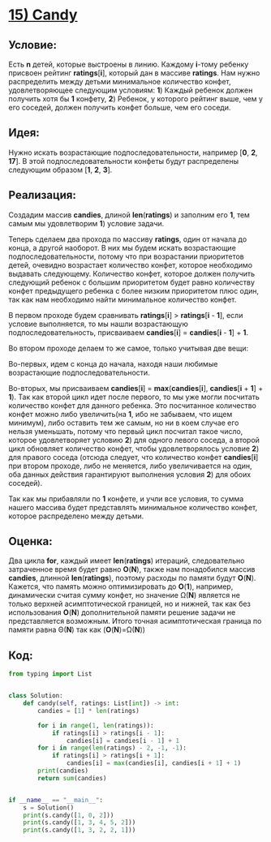 # [**15) Candy**](https://leetcode.com/problems/candy/description/)

## **Условие:**

Есть **n** детей, которые выстроены в линию. Каждому **i**-тому ребенку присвоен рейтинг **ratings**[**i**], который дан в массиве **ratings**. Нам нужно распределить между детьми минимальное количество конфет, удовлетворяющее следующим условиям: **1**) Каждый ребенок должен получить хотя бы **1** конфету, **2**) Ребенок, у которого рейтинг выше, чем у его соседей, должен получить конфет больше, чем его соседи.

## **Идея:**

Нужно искать возрастающие подпоследовательности, например [**0**, **2**, **17**]. В этой подпоследовательности конфеты будут распределены следующим образом [**1**, **2**, **3**].

## **Реализация:**

Создадим массив **candies**, длиной **len**(**ratings**) и заполним его **1**, тем самым мы удовлетворим **1**) условие задачи.

Теперь сделаем два прохода по массиву **ratings**, один от начала до конца, а другой наоборот. В них мы будем искать возрастающие подпоследовательности, потому что при возрастании приоритетов детей, очевидно возрастает количество конфет, которое необходимо выдавать следующему. Количество конфет, которое должен получить следующий ребенок с большим приоритетом будет равно количеству конфет предыдущего ребенка с более низким приоритетом плюс один, так как нам необходимо найти минимальное количество конфет.

В первом проходе будем сравнивать **ratings**[**i**] > **ratings**[**i** - **1**], если условие выполняется, то мы нашли возрастающую подпоследовательность, присваиваем **candies**[**i**] = **candies**[**i** - **1**] + **1**.

Во втором проходе делаем то же самое, только учитывая две вещи:

Во-первых, идем с конца до начала, находя наши любимые возрастающие подпоследовательности.

Во-вторых, мы присваиваем **candies**[**i**] = **max**(**candies**[**i**], **candies**[**i** + **1**] + **1**). Так как второй цикл идет после первого, то мы уже могли посчитать количество конфет для данного ребенка. Это посчитанное количество конфет можно либо увеличить(на **1**, ибо не забываем, что ищем минимум), либо оставить тем же самым, но ни в коем случае его нельзя уменьшать, потому что первый цикл посчитал такое число, которое удовлетворяет условию **2**) для одного левого соседа, а второй цикл обновляет количество конфет, чтобы удовлетворялось условие **2**) для правого соседа (отсюда следует, что количество конфет **candies**[**i**] при втором проходе, либо не меняется, либо увеличивается на один, оба данных действия гарантируют выполнения условия **2**) для обоих соседей).

Так как мы прибавляли по **1** конфете, и учли все условия, то сумма нашего массива будет представлять минимальное количество конфет, которое распределено между детьми.

## **Оценка:**

Два цикла **for**, каждый имеет **len**(**ratings**) итераций, следовательно затраченное время будет равно **O**(**N**), также нам понадобился массив **candies**, длинной **len**(**ratings**), поэтому расходы по памяти будут **O**(**N**). Кажется, что память можно оптимизировать до **O**(**1**), например, динамически считая сумму конфет, но значение Ω(**N**) является не только верхней асимптотической границей, но и нижней, так как без использования **O**(**N**) дополнительной памяти решение задачи не представляется возможным. Итого точная асимптотическая граница по памяти равна Θ(**N**) так как (**O**(**N**)=Ω(**N**))

## Код:
```python
from typing import List


class Solution:
    def candy(self, ratings: List[int]) -> int:
        candies = [1] * len(ratings)

        for i in range(1, len(ratings)):
            if ratings[i] > ratings[i - 1]:
                candies[i] = candies[i - 1] + 1
        for i in range(len(ratings) - 2, -1, -1):
            if ratings[i] > ratings[i + 1]:
                candies[i] = max(candies[i], candies[i + 1] + 1)
        print(candies)
        return sum(candies)


if __name__ == "__main__":
    s = Solution()
    print(s.candy([1, 0, 2]))
    print(s.candy([1, 3, 4, 5, 2]))
    print(s.candy([1, 3, 2, 2, 1]))

```

